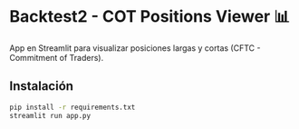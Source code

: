 # Backtest2 - COT Positions Viewer 📊

App en Streamlit para visualizar posiciones largas y cortas (CFTC - Commitment of Traders).

## Instalación
```bash
pip install -r requirements.txt
streamlit run app.py
